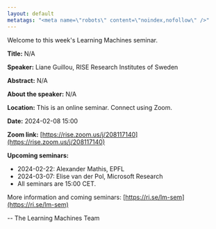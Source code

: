 ```yaml
---
layout: default
metatags: "<meta name=\"robots\" content=\"noindex,nofollow\" />"
---
```

Welcome to this week's Learning Machines seminar.

**Title:** N/A

**Speaker:** Liane Guillou, RISE Research Institutes of Sweden

**Abstract:** N/A

**About the speaker:** N/A

**Location:** This is an online seminar. Connect using Zoom.

**Date:** 2024-02-08 15:00

**Zoom link:** [https://rise.zoom.us/j/208117140](https://rise.zoom.us/j/208117140)

**Upcoming seminars:**

* 2024-02-22: Alexander Mathis, EPFL
* 2024-03-07: Elise van der Pol, Microsoft Research
* All seminars are 15:00 CET.

More information and coming seminars: [https://ri.se/lm-sem](https://ri.se/lm-sem)

-- The Learning Machines Team

